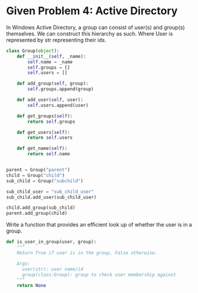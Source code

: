 # Given Problem 4: Active Directory

In Windows Active Directory, a group can consist of user(s) and group(s) themselves. We can construct this hierarchy as such. Where User is represented by str representing their ids.

```python
class Group(object):
    def __init__(self, _name):
        self.name = _name
        self.groups = []
        self.users = []

    def add_group(self, group):
        self.groups.append(group)

    def add_user(self, user):
        self.users.append(user)

    def get_groups(self):
        return self.groups

    def get_users(self):
        return self.users

    def get_name(self):
        return self.name


parent = Group("parent")
child = Group("child")
sub_child = Group("subchild")

sub_child_user = "sub_child_user"
sub_child.add_user(sub_child_user)

child.add_group(sub_child)
parent.add_group(child)
```

Write a function that provides an efficient look up of whether the user is in a group.

```python
def is_user_in_group(user, group):
    """
    Return True if user is in the group, False otherwise.

    Args:
      user(str): user name/id
      group(class:Group): group to check user membership against
    """
    return None
```